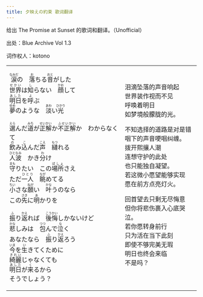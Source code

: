 ```yaml
---
title: 夕映えの約束 歌词翻译
---
```



给出 The Promise at Sunset 的歌词和翻译。（Unofficial）

出处：Blue Archive Vol 1.3

<!-- more -->

词作权人：kotono
<table style="margin-left: auto; margin-right: auto;">
    <tr>
        <td>
            
<ruby>涙<rt>なみだ</rt></ruby>の　<ruby>落<rt>お</rt></ruby>ちる<ruby>音<rt>おと</rt></ruby>がした<br>
<ruby>世界<rt>せかい</rt></ruby>は<ruby>知<rt>し</rt></ruby>らない　<ruby>顔<rt>かお</rt></ruby>して<br><ruby>明日<rt>あした</rt></ruby>を<ruby>呼<rt>よ</rt></ruby>ぶ<br>
<ruby>夢<rt>ゆめ</rt></ruby>のような　<ruby>淡<rt>あわ</rt></ruby>い<ruby>光<rt>ひかり</rt></ruby><br><br>
<ruby>選<rt>えら</rt></ruby>んだ<ruby>道<rt>みち</rt></ruby>が<ruby>正解<rt>せいかい</rt></ruby>か<ruby>不正解<rt>ふせいかい</rt></ruby>か　わからなくて<br>
<ruby>飲<rt>の</rt></ruby>み<ruby>込<rt>こ</rt></ruby>んだ<ruby>声<rt>こえ</rt></ruby>　<ruby>縺<rt>もつ</rt></ruby>れる<br>
<ruby>人波<rt>ひとなみ</rt></ruby>　かき<ruby>分<rt>わ</rt></ruby>け<br>
<ruby>守<rt>まも</rt></ruby>りたい　この<ruby>場所<rt>ばしょ</rt></ruby>さえ<br>
ただ<ruby>一人<rt>ひとり</rt></ruby>　<ruby>眺<rt>なが</rt></ruby>めてる<br>
<ruby>小<rt>ちい</rt></ruby>さな<ruby>願<rt>ねが</rt></ruby>い　<ruby>叶<rt>かな</rt></ruby>うのなら<br>
この<ruby>先<rt>さき</rt></ruby>に<ruby>明<rt>あ</rt></ruby>かりを<br><br>
<ruby>振<rt>ふ</rt></ruby>り<ruby>返<rt>かえ</rt></ruby>れば　<ruby>後悔<rt>こうかい</rt></ruby>しかないけど<br>
<ruby>悲<rt>かな</rt></ruby>しみは　<ruby>包<rt>つつ</rt></ruby>んで<ruby>泣<rt>な</rt></ruby>く<br>
あなたなら　<ruby>振<rt>ふ</rt></ruby>り<ruby>返<rt>かえ</rt></ruby>ろう<br>
<ruby>今<rt>いま</rt></ruby>を<ruby>生<rt>い</rt></ruby>きてくために<br>
<ruby>綺麗<rt>きれい</rt></ruby>じゃなくても<br>
<ruby>明日<rt>あした</rt></ruby>が<ruby>来<rt>く</rt></ruby>るから<br>
そうでしょう？
        </td>
        <td>
泪滴坠落的声音响起<br>
世界装作视而不见<br>
呼唤着明日<br>
如梦境般朦胧的光。<br>

不知选择的道路是对是错<br>
咽下的声音哽咽纠缠。<br>
拨开熙攘人潮<br>
连想守护的此处<br>
也只能独自凝望。<br>
若这微小愿望能够实现<br>
愿在前方点亮灯火。<br>

回首望去只剩无尽悔意<br>
但你将悲伤裹入心底哭泣。<br>
若你愿转身前行<br>
只为活在当下此刻<br>
即使不够完美无瑕<br>
明日也终会来临<br>
不是吗？<br>
        </td>
    </tr>
</table>

